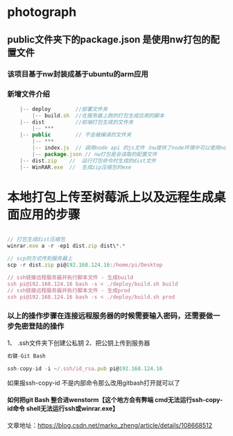 # photograph 

## public文件夹下的package.json 是使用nw打包的配置文件
### 该项目基于nw封装成基于ubuntu的arm应用 
### 新增文件介绍
```javascript
    |-- deploy        //部署文件夹
        |-- build.sh  //在服务器上跑的打包生成应用的脚本
    |-- dist          //前端打包生成的文件夹
        |-- ***
    |-- public        // 不会被编译的文件夹
        |-- ***
        |-- index.js  // 调用node api 的js文件（nw提供了node环境中可以使用node api）
        |-- package.json // nw打包是会读取的配置文件
    |-- dist.zip    //  运行打包命令时生成的dist文件
    |-- WinRAR.exe  //  生成zip压缩包的exe

```

# 本地打包上传至树莓派上以及远程生成桌面应用的步骤
```javascript

// 打包生成dist压缩包
winrar.exe a -r -ep1 dist.zip dist\*.*

// scp的方式传到服务器上
scp -r dist.zip pi@192.168.124.16:/home/pi/Desktop

// ssh链接远程服务器并执行脚本文件 - 生成build
ssh pi@192.168.124.16 bash -s < ./deploy/build.sh build
// ssh链接远程服务器并执行脚本文件 - 生成prod
ssh pi@192.168.124.16 bash -s < ./deploy/build.sh prod

```
### 以上的操作步骤在连接远程服务器的时候需要输入密码，还需要做一步免密登陆的操作
1、 .ssh文件夹下创建公私钥
2、把公钥上传到服务器
```javascript
右键-Git Bash

ssh-copy-id -i ~/.ssh/id_rsa.pub pi@192.168.124.16

```
如果报ssh-copy-id 不是内部命令那么改用gitbash打开就可以了

#### 如何把git Bash 整合进wenstorm【这个地方会有弊端 cmd无法运行ssh-copy-id命令 shell无法运行ssh或winrar.exe】
文章地址：https://blog.csdn.net/marko_zheng/article/details/108668512








